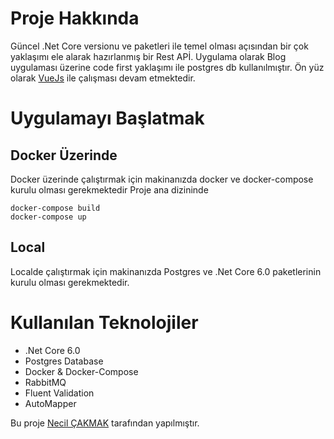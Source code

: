 # Proje Hakkında
Güncel .Net Core versionu ve paketleri ile temel olması açısından bir çok yaklaşımı ele alarak hazırlanmış bir Rest APİ.
Uygulama olarak Blog uygulaması üzerine code first yaklaşımı ile postgres db kullanılmıştır. Ön yüz olarak [VueJs](https://github.com/necilcakmak/blogui) ile çalışması devam etmektedir.

# Uygulamayı Başlatmak

## Docker Üzerinde
Docker üzerinde çalıştırmak için makinanızda docker ve docker-compose kurulu olması gerekmektedir
Proje ana dizininde
```
docker-compose build
docker-compose up
```

## Local
Localde çalıştırmak için makinanızda Postgres ve .Net Core 6.0 paketlerinin kurulu olması gerekmektedir.

# Kullanılan Teknolojiler
- .Net Core 6.0
- Postgres Database
- Docker & Docker-Compose
- RabbitMQ
- Fluent Validation
- AutoMapper

Bu proje [Necil ÇAKMAK](https://twitter.com/necilcakmak) tarafından yapılmıştır.
